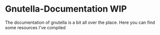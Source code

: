 # Gnutella-Documentation WIP
The documentation of gnutella is a bit all over the place. Here you can find some resources I've compiled
